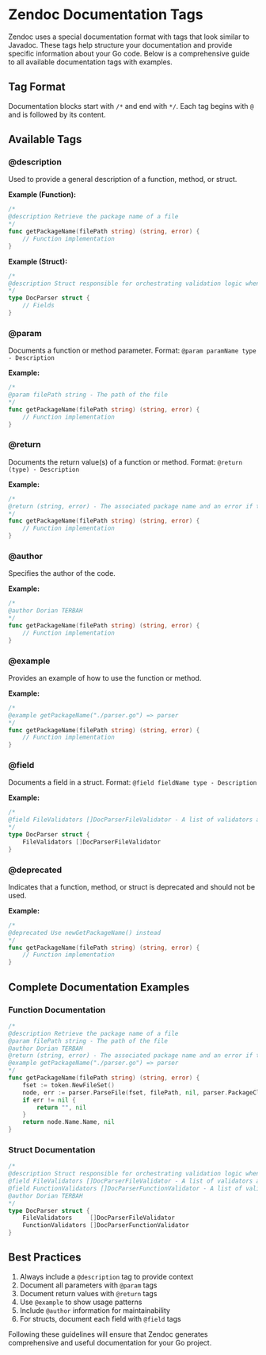# Zendoc Documentation Tags

Zendoc uses a special documentation format with tags that look similar to Javadoc. These tags help structure your documentation and provide specific information about your Go code. Below is a comprehensive guide to all available documentation tags with examples.

## Tag Format

Documentation blocks start with `/*` and end with `*/`. Each tag begins with `@` and is followed by its content.

## Available Tags

### @description

Used to provide a general description of a function, method, or struct.

**Example (Function):**

```go
/*
@description Retrieve the package name of a file
*/
func getPackageName(filePath string) (string, error) {
    // Function implementation
}
```

**Example (Struct):**

```go
/*
@description Struct responsible for orchestrating validation logic when parsing documentation from Go source files
*/
type DocParser struct {
    // Fields
}
```

### @param

Documents a function or method parameter. Format: `@param paramName type - Description`

**Example:**

```go
/*
@param filePath string - The path of the file
*/
func getPackageName(filePath string) (string, error) {
    // Function implementation
}
```

### @return

Documents the return value(s) of a function or method. Format: `@return (type) - Description`

**Example:**

```go
/*
@return (string, error) - The associated package name and an error if the parsing failed
*/
func getPackageName(filePath string) (string, error) {
    // Function implementation
}
```

### @author

Specifies the author of the code.

**Example:**

```go
/*
@author Dorian TERBAH
*/
func getPackageName(filePath string) (string, error) {
    // Function implementation
}
```

### @example

Provides an example of how to use the function or method.

**Example:**

```go
/*
@example getPackageName("./parser.go") => parser
*/
func getPackageName(filePath string) (string, error) {
    // Function implementation
}
```

### @field

Documents a field in a struct. Format: `@field fieldName type - Description`

**Example:**

```go
/*
@field FileValidators []DocParserFileValidator - A list of validators applied at the file level
*/
type DocParser struct {
    FileValidators []DocParserFileValidator
}
```

### @deprecated

Indicates that a function, method, or struct is deprecated and should not be used.

**Example:**

```go
/*
@deprecated Use newGetPackageName() instead
*/
func getPackageName(filePath string) (string, error) {
    // Function implementation
}
```

## Complete Documentation Examples

### Function Documentation

```go
/*
@description Retrieve the package name of a file
@param filePath string - The path of the file
@author Dorian TERBAH
@return (string, error) - The associated package name and an error if the parsing failed
@example getPackageName("./parser.go") => parser
*/
func getPackageName(filePath string) (string, error) {
    fset := token.NewFileSet()
    node, err := parser.ParseFile(fset, filePath, nil, parser.PackageClauseOnly)
    if err != nil {
        return "", nil
    }
    return node.Name.Name, nil
}
```

### Struct Documentation

```go
/*
@description Struct responsible for orchestrating validation logic when parsing documentation from Go source files. It holds a list of validators for files and functions to modularize and organize parsing rules and behaviors.
@field FileValidators []DocParserFileValidator - A list of validators applied at the file level (e.g. checking file-level tags, imports, etc.)
@field FunctionValidators []DocParserFunctionValidator - A list of validators specifically designed to validate function-level documentation (e.g. param/return tag parsing, required fields, etc.)
@author Dorian TERBAH
*/
type DocParser struct {
    FileValidators     []DocParserFileValidator
    FunctionValidators []DocParserFunctionValidator
}
```

## Best Practices

1. Always include a `@description` tag to provide context
2. Document all parameters with `@param` tags
3. Document return values with `@return` tags
4. Use `@example` to show usage patterns
5. Include `@author` information for maintainability
6. For structs, document each field with `@field` tags

Following these guidelines will ensure that Zendoc generates comprehensive and useful documentation for your Go project.
